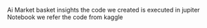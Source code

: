 Ai Market basket insights
the code we created is executed in jupiter Notebook
we refer the code from kaggle
